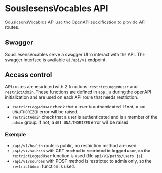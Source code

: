 # SouslesensVocables API

SouslesensVocables API use the [OpenAPI specification](https://swagger.io/specification/)
to provide API routes.

## Swagger

SousLesensVocables serve a swagger UI to interact with the API. The swagger interface is available
at `/api/v1` endpoint.

## Access control

API routes are restricted with 2 functions: `restrictLoggedUser` and `restrictAdmin`.
These functions are defined in `app.js` during the openAPI initialization and are used on each
API route that needs restriction.

- `restrictLoggedUser` check that a user is authenticated. If not, a `401 UNAUTHORIZED` error
  will be raised.
- `restrictAdmin` check that a user is authenticated and is a member of the `admin` group.
  If not, a `401 UNAUTHORIZED` error will be raised.

### Exemple

- `/api/v1/health` route is public, no restriction method are used.
- `/api/v1/sources` with GET method is restricted to logged user, so the `restrictLoggedUser`
  function is used (file `api/v1/paths/users.js`)
- `/api/v1/sources` with POST method is restricted to admin only, so the `restrictAdmin` function
  is used.
